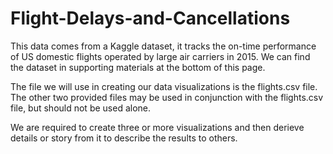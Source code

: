 # Flight-Delays-and-Cancellations
This data comes from a Kaggle dataset, it tracks the on-time performance of US domestic flights operated by large air carriers in 2015. We can find the dataset in supporting materials at the bottom of this page.

The file we will use in creating our data visualizations is the flights.csv file. The other two provided files may be used in conjunction with the flights.csv file, but should not be used alone.

We are required to create three or more visualizations and then derieve details or story from it to describe the results to others.
